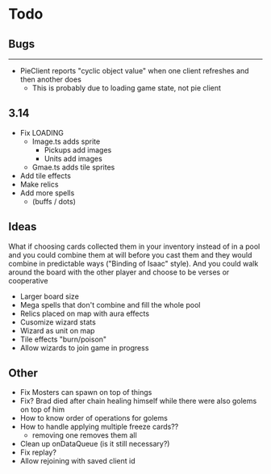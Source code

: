 # Todo

## Bugs

---

- PieClient reports "cyclic object value" when one client refreshes and then another does
  - This is probably due to loading game state, not pie client

## 3.14

- Fix LOADING
  - Image.ts adds sprite
    - Pickups add images
    - Units add images
  - Gmae.ts adds tile sprites
- Add tile effects
- Make relics
- Add more spells
  - (buffs / dots)

## Ideas

What if choosing cards collected them in your inventory instead of in a pool and you could combine them at will before you cast them and they would combine in predictable ways ("Binding of Isaac" style). And you could walk around the board with the other player and choose to be verses or cooperative

- Larger board size
- Mega spells that don't combine and fill the whole pool
- Relics placed on map with aura effects
- Cusomize wizard stats
- Wizard as unit on map
- Tile effects "burn/poison"
- Allow wizards to join game in progress

## Other

- Fix Mosters can spawn on top of things
- Fix? Brad died after chain healing himself while there were also golems on top of him
- How to know order of operations for golems
- How to handle applying multiple freeze cards??
  - removing one removes them all
- Clean up onDataQueue (is it still necessary?)
- Fix replay?
- Allow rejoining with saved client id
